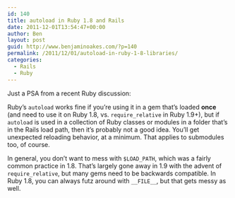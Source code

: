 ```yaml
---
id: 140
title: autoload in Ruby 1.8 and Rails
date: 2011-12-01T13:54:47+00:00
author: Ben
layout: post
guid: http://www.benjaminoakes.com/?p=140
permalink: /2011/12/01/autoload-in-ruby-1-8-libraries/
categories:
  - Rails
  - Ruby
---
```

Just a PSA from a recent Ruby discussion:

Ruby&#8217;s `autoload` works fine if you&#8217;re using it in a gem that&#8217;s loaded **once** (and need to use it on Ruby 1.8, vs. `require_relative` in Ruby 1.9+), but if `autoload` is used in a collection of Ruby classes or modules in a folder that&#8217;s in the Rails load path, then it&#8217;s probably not a good idea. You&#8217;ll get unexpected reloading behavior, at a minimum. That applies to submodules too, of course.

In general, you don&#8217;t want to mess with `$LOAD_PATH`, which was a fairly common practice in 1.8. That&#8217;s largely gone away in 1.9 with the advent of `require_relative`, but many gems need to be backwards compatible. In Ruby 1.8, you can always futz around with `__FILE__`, but that gets messy as well.